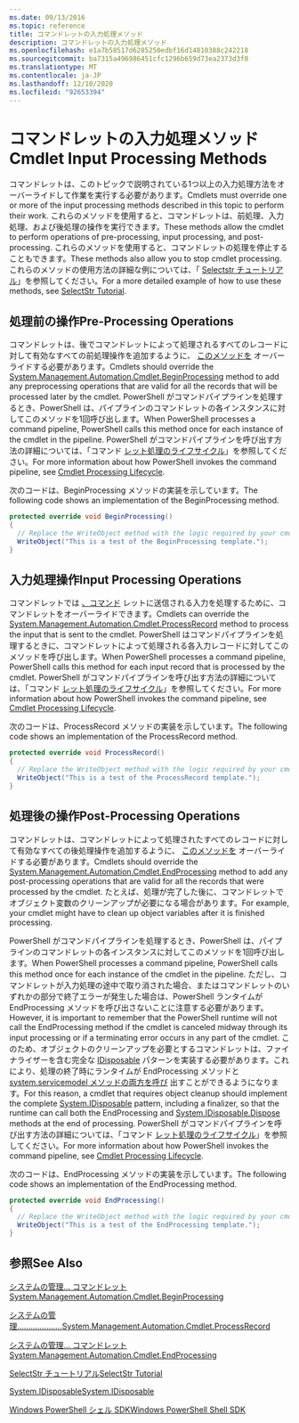 ```yaml
---
ms.date: 09/13/2016
ms.topic: reference
title: コマンドレットの入力処理メソッド
description: コマンドレットの入力処理メソッド
ms.openlocfilehash: e1a7b58517d6285250edbf16d14810388c242218
ms.sourcegitcommit: ba7315a496986451cfc1296b659d73ea2373d3f0
ms.translationtype: MT
ms.contentlocale: ja-JP
ms.lasthandoff: 12/10/2020
ms.locfileid: "92653394"
---
```

# <a name="cmdlet-input-processing-methods"></a><span data-ttu-id="510c9-103">コマンドレットの入力処理メソッド</span><span class="sxs-lookup"><span data-stu-id="510c9-103">Cmdlet Input Processing Methods</span></span>

<span data-ttu-id="510c9-104">コマンドレットは、このトピックで説明されている1つ以上の入力処理方法をオーバーライドして作業を実行する必要があります。</span><span class="sxs-lookup"><span data-stu-id="510c9-104">Cmdlets must override one or more of the input processing methods described in this topic to perform their work.</span></span>
<span data-ttu-id="510c9-105">これらのメソッドを使用すると、コマンドレットは、前処理、入力処理、および後処理の操作を実行できます。</span><span class="sxs-lookup"><span data-stu-id="510c9-105">These methods allow the cmdlet to perform operations of pre-processing, input processing, and post-processing.</span></span>
<span data-ttu-id="510c9-106">これらのメソッドを使用すると、コマンドレットの処理を停止することもできます。</span><span class="sxs-lookup"><span data-stu-id="510c9-106">These methods also allow you to stop cmdlet processing.</span></span>
<span data-ttu-id="510c9-107">これらのメソッドの使用方法の詳細な例については、「 [Selectstr チュートリアル](selectstr-tutorial.md)」を参照してください。</span><span class="sxs-lookup"><span data-stu-id="510c9-107">For a more detailed example of how to use these methods, see [SelectStr Tutorial](selectstr-tutorial.md).</span></span>

## <a name="pre-processing-operations"></a><span data-ttu-id="510c9-108">処理前の操作</span><span class="sxs-lookup"><span data-stu-id="510c9-108">Pre-Processing Operations</span></span>

<span data-ttu-id="510c9-109">コマンドレットは、後でコマンドレットによって処理されるすべてのレコードに対して有効なすべての前処理操作を追加するように、 [このメソッドを](/dotnet/api/System.Management.Automation.Cmdlet.BeginProcessing) オーバーライドする必要があります。</span><span class="sxs-lookup"><span data-stu-id="510c9-109">Cmdlets should override the [System.Management.Automation.Cmdlet.BeginProcessing](/dotnet/api/System.Management.Automation.Cmdlet.BeginProcessing) method to add any preprocessing operations that are valid for all the records that will be processed later by the cmdlet.</span></span>
<span data-ttu-id="510c9-110">PowerShell がコマンドパイプラインを処理するとき、PowerShell は、パイプラインのコマンドレットの各インスタンスに対してこのメソッドを1回呼び出します。</span><span class="sxs-lookup"><span data-stu-id="510c9-110">When PowerShell processes a command pipeline, PowerShell calls this method once for each instance of the cmdlet in the pipeline.</span></span>
<span data-ttu-id="510c9-111">PowerShell がコマンドパイプラインを呼び出す方法の詳細については、「コマンド [レット処理のライフサイクル](/previous-versions/ms714429(v=vs.85))」を参照してください。</span><span class="sxs-lookup"><span data-stu-id="510c9-111">For more information about how PowerShell invokes the command pipeline, see [Cmdlet Processing Lifecycle](/previous-versions/ms714429(v=vs.85)).</span></span>

<span data-ttu-id="510c9-112">次のコードは、BeginProcessing メソッドの実装を示しています。</span><span class="sxs-lookup"><span data-stu-id="510c9-112">The following code shows an implementation of the BeginProcessing method.</span></span>

```csharp
protected override void BeginProcessing()
{
  // Replace the WriteObject method with the logic required by your cmdlet.
  WriteObject("This is a test of the BeginProcessing template.");
}
```

## <a name="input-processing-operations"></a><span data-ttu-id="510c9-113">入力処理操作</span><span class="sxs-lookup"><span data-stu-id="510c9-113">Input Processing Operations</span></span>

<span data-ttu-id="510c9-114">コマンドレットでは [、コマンド](/dotnet/api/System.Management.Automation.Cmdlet.ProcessRecord) レットに送信される入力を処理するために、コマンドレットをオーバーライドできます。</span><span class="sxs-lookup"><span data-stu-id="510c9-114">Cmdlets can override the [System.Management.Automation.Cmdlet.ProcessRecord](/dotnet/api/System.Management.Automation.Cmdlet.ProcessRecord) method to process the input that is sent to the cmdlet.</span></span>
<span data-ttu-id="510c9-115">PowerShell はコマンドパイプラインを処理するときに、コマンドレットによって処理される各入力レコードに対してこのメソッドを呼び出します。</span><span class="sxs-lookup"><span data-stu-id="510c9-115">When PowerShell processes a command pipeline, PowerShell calls this method for each input record that is processed by the cmdlet.</span></span>
<span data-ttu-id="510c9-116">PowerShell がコマンドパイプラインを呼び出す方法の詳細については、「コマンド [レット処理のライフサイクル](/previous-versions/ms714429(v=vs.85))」を参照してください。</span><span class="sxs-lookup"><span data-stu-id="510c9-116">For more information about how PowerShell invokes the command pipeline, see [Cmdlet Processing Lifecycle](/previous-versions/ms714429(v=vs.85)).</span></span>

<span data-ttu-id="510c9-117">次のコードは、ProcessRecord メソッドの実装を示しています。</span><span class="sxs-lookup"><span data-stu-id="510c9-117">The following code shows an implementation of the ProcessRecord method.</span></span>

```csharp
protected override void ProcessRecord()
{
  // Replace the WriteObject method with the logic required by your cmdlet.
  WriteObject("This is a test of the ProcessRecord template.");
}
```

## <a name="post-processing-operations"></a><span data-ttu-id="510c9-118">処理後の操作</span><span class="sxs-lookup"><span data-stu-id="510c9-118">Post-Processing Operations</span></span>

<span data-ttu-id="510c9-119">コマンドレットは、コマンドレットによって処理されたすべてのレコードに対して有効なすべての後処理操作を追加するように、 [このメソッドを](/dotnet/api/System.Management.Automation.Cmdlet.EndProcessing) オーバーライドする必要があります。</span><span class="sxs-lookup"><span data-stu-id="510c9-119">Cmdlets should override the [System.Management.Automation.Cmdlet.EndProcessing](/dotnet/api/System.Management.Automation.Cmdlet.EndProcessing) method to add any post-processing operations that are valid for all the records that were processed by the cmdlet.</span></span>
<span data-ttu-id="510c9-120">たとえば、処理が完了した後に、コマンドレットでオブジェクト変数のクリーンアップが必要になる場合があります。</span><span class="sxs-lookup"><span data-stu-id="510c9-120">For example, your cmdlet might have to clean up object variables after it is finished processing.</span></span>

<span data-ttu-id="510c9-121">PowerShell がコマンドパイプラインを処理するとき、PowerShell は、パイプラインのコマンドレットの各インスタンスに対してこのメソッドを1回呼び出します。</span><span class="sxs-lookup"><span data-stu-id="510c9-121">When PowerShell processes a command pipeline, PowerShell calls this method once for each instance of the cmdlet in the pipeline.</span></span>
<span data-ttu-id="510c9-122">ただし、コマンドレットが入力処理の途中で取り消された場合、またはコマンドレットのいずれかの部分で終了エラーが発生した場合は、PowerShell ランタイムが EndProcessing メソッドを呼び出さないことに注意する必要があります。</span><span class="sxs-lookup"><span data-stu-id="510c9-122">However, it is important to remember that the PowerShell runtime will not call the EndProcessing method if the cmdlet is canceled midway through its input processing or if a terminating error occurs in any part of the cmdlet.</span></span>
<span data-ttu-id="510c9-123">このため、オブジェクトのクリーンアップを必要とするコマンドレットは、ファイナライザーを含む完全な [IDisposable](/dotnet/api/System.IDisposable) パターンを実装する必要があります。これにより、処理の終了時にランタイムが EndProcessing メソッドと [system.servicemodel メソッドの両方を呼び](/dotnet/api/System.IDisposable.Dispose) 出すことができるようになります。</span><span class="sxs-lookup"><span data-stu-id="510c9-123">For this reason, a cmdlet that requires object cleanup should implement the complete [System.IDisposable](/dotnet/api/System.IDisposable) pattern, including a finalizer, so that the runtime can call both the EndProcessing and [System.IDisposable.Dispose](/dotnet/api/System.IDisposable.Dispose) methods at the end of processing.</span></span>
<span data-ttu-id="510c9-124">PowerShell がコマンドパイプラインを呼び出す方法の詳細については、「コマンド [レット処理のライフサイクル](/previous-versions/ms714429(v=vs.85))」を参照してください。</span><span class="sxs-lookup"><span data-stu-id="510c9-124">For more information about how PowerShell invokes the command pipeline, see [Cmdlet Processing Lifecycle](/previous-versions/ms714429(v=vs.85)).</span></span>

<span data-ttu-id="510c9-125">次のコードは、EndProcessing メソッドの実装を示しています。</span><span class="sxs-lookup"><span data-stu-id="510c9-125">The following code shows an implementation of the EndProcessing method.</span></span>

```csharp
protected override void EndProcessing()
{
  // Replace the WriteObject method with the logic required by your cmdlet.
  WriteObject("This is a test of the EndProcessing template.");
}
```

## <a name="see-also"></a><span data-ttu-id="510c9-126">参照</span><span class="sxs-lookup"><span data-stu-id="510c9-126">See Also</span></span>

[<span data-ttu-id="510c9-127">システムの管理... コマンドレット</span><span class="sxs-lookup"><span data-stu-id="510c9-127">System.Management.Automation.Cmdlet.BeginProcessing</span></span>](/dotnet/api/System.Management.Automation.Cmdlet.BeginProcessing)

[<span data-ttu-id="510c9-128">システムの管理....................</span><span class="sxs-lookup"><span data-stu-id="510c9-128">System.Management.Automation.Cmdlet.ProcessRecord</span></span>](/dotnet/api/System.Management.Automation.Cmdlet.ProcessRecord)

[<span data-ttu-id="510c9-129">システムの管理... コマンドレット</span><span class="sxs-lookup"><span data-stu-id="510c9-129">System.Management.Automation.Cmdlet.EndProcessing</span></span>](/dotnet/api/System.Management.Automation.Cmdlet.EndProcessing)

[<span data-ttu-id="510c9-130">SelectStr チュートリアル</span><span class="sxs-lookup"><span data-stu-id="510c9-130">SelectStr Tutorial</span></span>](selectstr-tutorial.md)

[<span data-ttu-id="510c9-131">System.IDisposable</span><span class="sxs-lookup"><span data-stu-id="510c9-131">System.IDisposable</span></span>](/dotnet/api/System.IDisposable)

[<span data-ttu-id="510c9-132">Windows PowerShell シェル SDK</span><span class="sxs-lookup"><span data-stu-id="510c9-132">Windows PowerShell Shell SDK</span></span>](../windows-powershell-reference.md)
